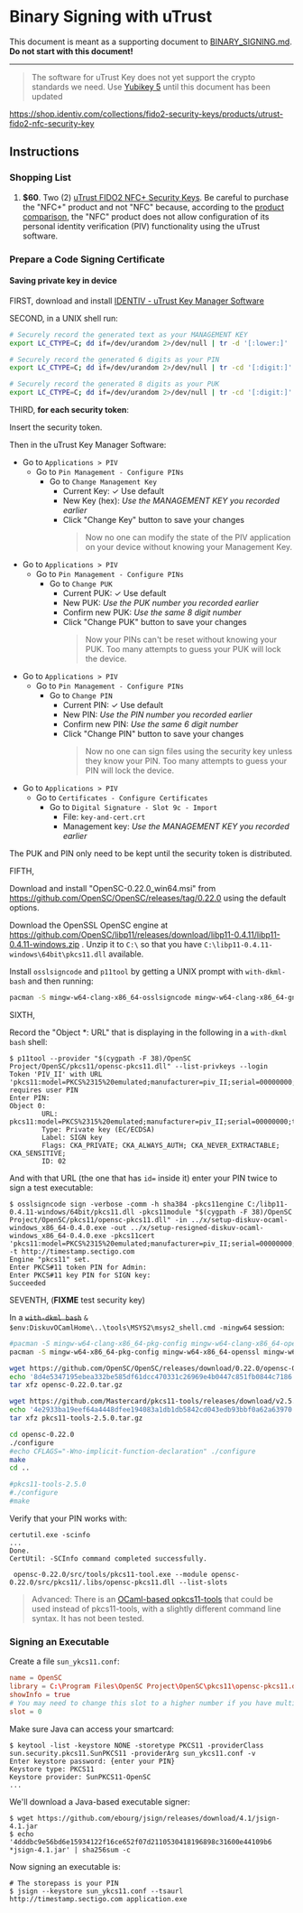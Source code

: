 # Binary Signing with uTrust

This document is meant as a supporting document to [BINARY_SIGNING.md](BINARY_SIGNING.md).
**Do not start with this document!**

---

> The software for uTrust Key does not yet support the crypto standards we need.
> Use [Yubikey 5](BINARY_SIGNING_Yubikey.md) until this document has been updated

https://shop.identiv.com/collections/fido2-security-keys/products/utrust-fido2-nfc-security-key

## Instructions

### Shopping List

1. **$60**. Two (2) [uTrust FIDO2 NFC+ Security Keys](https://shop.identiv.com/collections/fido2-security-keys/products/utrust-fido2-nfc-security-key).
   Be careful to purchase the "NFC+" product and not "NFC" because, according to
   the [product comparison](https://www.identiv.com/products/logical-access-control/fido2-security-keys/utrust-key-manager-software/),
   the "NFC" product does not allow configuration of its
   personal identity verification (PIV) functionality using
   the uTrust software.

### Prepare a Code Signing Certificate

#### Saving private key in device

FIRST, download and install [IDENTIV - uTrust Key Manager Software](https://www.identiv.com/products/logical-access-control/utrust-fido2-security-keys/utrust-key-manager-software)

SECOND, in a UNIX shell run:

```bash
# Securely record the generated text as your MANAGEMENT KEY
export LC_CTYPE=C; dd if=/dev/urandom 2>/dev/null | tr -d '[:lower:]' | tr -cd '[:xdigit:]' | fold -w48 | head -1

# Securely record the generated 6 digits as your PIN
export LC_CTYPE=C; dd if=/dev/urandom 2>/dev/null | tr -cd '[:digit:]' | fold -w6 | head -1

# Securely record the generated 8 digits as your PUK
export LC_CTYPE=C; dd if=/dev/urandom 2>/dev/null | tr -cd '[:digit:]' | fold -w8 | head -1
```

THIRD, **for each security token**:

Insert the security token.

Then in the uTrust Key Manager Software:

* Go to `Applications > PIV`
  * Go to `Pin Management - Configure PINs`
    * Go to `Change Management Key`
      * Current Key: ✓ Use default
      * New Key (hex): *Use the MANAGEMENT KEY you recorded earlier*
      * Click "Change Key" button to save your changes
        > Now no one can modify the state of the PIV application on your device
        > without knowing your Management Key.
* Go to `Applications > PIV`
  * Go to `Pin Management - Configure PINs`
    * Go to `Change PUK`
      * Current PUK: ✓ Use default
      * New PUK: *Use the PUK number you recorded earlier*
      * Confirm new PUK: *Use the same 8 digit number*
      * Click "Change PUK" button to save your changes
        > Now your PINs can't be reset without knowing your PUK. Too many
        > attempts to guess your PUK will lock the device.
* Go to `Applications > PIV`
  * Go to `Pin Management - Configure PINs`
    * Go to `Change PIN`
      * Current PIN: ✓ Use default
      * New PIN: *Use the PIN number you recorded earlier*
      * Confirm new PIN: *Use the same 6 digit number*
      * Click "Change PIN" button to save your changes
        > Now no one can sign files using the security key unless they know
        > your PIN. Too many attempts to guess your PIN will lock the device.
* Go to `Applications > PIV`
  * Go to `Certificates - Configure Certificates`
    * Go to `Digital Signature - Slot 9c - Import`
      * File: `key-and-cert.crt`
      * Management key: *Use the MANAGEMENT KEY you recorded earlier*

The PUK and PIN only need to be kept until the security token is distributed.

FIFTH,

Download and install "OpenSC-0.22.0_win64.msi" from
https://github.com/OpenSC/OpenSC/releases/tag/0.22.0 using the default
options.

Download the OpenSSL OpenSC engine at
https://github.com/OpenSC/libp11/releases/download/libp11-0.4.11/libp11-0.4.11-windows.zip
. Unzip it to `C:\` so that you have `C:\libp11-0.4.11-windows\64bit\pkcs11.dll`
available.

Install `osslsigncode` and `p11tool` by getting a UNIX prompt with `with-dkml-bash` and then
running:

```bash
pacman -S mingw-w64-clang-x86_64-osslsigncode mingw-w64-clang-x86_64-gnutls
```

SIXTH,

Record the "Object *: URL" that is displaying in the following in a `with-dkml bash` shell:

```console
$ p11tool --provider "$(cygpath -F 38)/OpenSC Project/OpenSC/pkcs11/opensc-pkcs11.dll" --list-privkeys --login
Token 'PIV_II' with URL 'pkcs11:model=PKCS%2315%20emulated;manufacturer=piv_II;serial=00000000;token=PIV_II' requires user PIN
Enter PIN:
Object 0:
        URL: pkcs11:model=PKCS%2315%20emulated;manufacturer=piv_II;serial=00000000;token=PIV_II;id=%02;object=SIGN%20key;type=private
        Type: Private key (EC/ECDSA)
        Label: SIGN key
        Flags: CKA_PRIVATE; CKA_ALWAYS_AUTH; CKA_NEVER_EXTRACTABLE; CKA_SENSITIVE;
        ID: 02
```

And with that URL (the one that has `id=` inside it) enter your PIN twice to sign a test executable:

```console
$ osslsigncode sign -verbose -comm -h sha384 -pkcs11engine C:/libp11-0.4.11-windows/64bit/pkcs11.dll -pkcs11module "$(cygpath -F 38)/OpenSC Project/OpenSC/pkcs11/opensc-pkcs11.dll" -in ../x/setup-diskuv-ocaml-windows_x86_64-0.4.0.exe -out ../x/setup-resigned-diskuv-ocaml-windows_x86_64-0.4.0.exe -pkcs11cert 'pkcs11:model=PKCS%2315%20emulated;manufacturer=piv_II;serial=00000000;token=Admin;id=%02;object=SIGN%20key;type=private' -t http://timestamp.sectigo.com
Engine "pkcs11" set.
Enter PKCS#11 token PIN for Admin:
Enter PKCS#11 key PIN for SIGN key:
Succeeded
```

SEVENTH, (**FIXME** test security key)

In a ~~`with-dkml bash`~~ `& $env:DiskuvOCamlHome\..\tools\MSYS2\msys2_shell.cmd -mingw64` session:

```bash
#pacman -S mingw-w64-clang-x86_64-pkg-config mingw-w64-clang-x86_64-openssl mingw-w64-clang-x86_64-clang
pacman -S mingw-w64-x86_64-pkg-config mingw-w64-x86_64-openssl mingw-w64-x86_64-gcc

wget https://github.com/OpenSC/OpenSC/releases/download/0.22.0/opensc-0.22.0.tar.gz
echo '8d4e5347195ebea332be585df61dcc470331c26969e4b0447c851fb0844c7186 *opensc-0.22.0.tar.gz' | sha256sum -c
tar xfz opensc-0.22.0.tar.gz

wget https://github.com/Mastercard/pkcs11-tools/releases/download/v2.5.0/pkcs11-tools-2.5.0.tar.gz
echo '4e2933ba19eef64a4448dfee194083a1db1db5842cd043edb93bbf0a62a63970 *pkcs11-tools-2.5.0.tar.gz' | sha256sum -c
tar xfz pkcs11-tools-2.5.0.tar.gz

cd opensc-0.22.0
./configure
#echo CFLAGS="-Wno-implicit-function-declaration" ./configure
make
cd ..

#pkcs11-tools-2.5.0
#./configure
#make
```

Verify that your PIN works with:

```
certutil.exe -scinfo
...
Done.
CertUtil: -SCInfo command completed successfully.
```

```
 opensc-0.22.0/src/tools/pkcs11-tool.exe --module opensc-0.22.0/src/pkcs11/.libs/opensc-pkcs11.dll --list-slots

```

> Advanced: There is an [OCaml-based opkcs11-tools](https://github.com/caml-pkcs11/opkcs11-tool)
> that could be used instead of pkcs11-tools, with a slightly different command
> line syntax. It has not been tested.

### Signing an Executable

Create a file `sun_ykcs11.conf`:

```conf
name = OpenSC
library = C:\Program Files\OpenSC Project\OpenSC\pkcs11\opensc-pkcs11.dll
showInfo = true
# You may need to change this slot to a higher number if you have multiple devices
slot = 0
```

Make sure Java can access your smartcard:

```session
$ keytool -list -keystore NONE -storetype PKCS11 -providerClass sun.security.pkcs11.SunPKCS11 -providerArg sun_ykcs11.conf -v
Enter keystore password: {enter your PIN}
Keystore type: PKCS11
Keystore provider: SunPKCS11-OpenSC
...
```

We'll download a Java-based executable signer:

```session
$ wget https://github.com/ebourg/jsign/releases/download/4.1/jsign-4.1.jar
$ echo '4dddbc9e56bd6e15934122f16ce652f07d2110530418196898c31600e44109b6 *jsign-4.1.jar' | sha256sum -c
```

Now signing an executable is:

```session
# The storepass is your PIN
$ jsign --keystore sun_ykcs11.conf --tsaurl http://timestamp.sectigo.com application.exe
```
